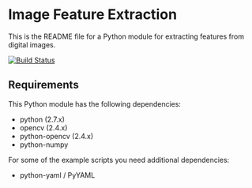 # Image Feature Extraction

This is the README file for a Python module for extracting features from
digital images.

[![Build Status](https://travis-ci.org/naturalis/feature-extraction.svg?branch=master)](https://travis-ci.org/naturalis/feature-extraction)

## Requirements

This Python module has the following dependencies:

* python (2.7.x)
* opencv (2.4.x)
* python-opencv (2.4.x)
* python-numpy

For some of the example scripts you need additional dependencies:

* python-yaml / PyYAML
